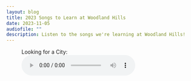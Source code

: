 ```yaml
---
layout: blog
title: 2023 Songs to Learn at Woodland Hills
date: 2023-11-05
audiofile: ""
description: Listen to the songs we're learning at Woodland Hills!
---
```

<figure>
<figcaption>Looking for a City:</figcaption>
<audio controls src="/uploads/1-01-looking-for-a-city.mp3"></audio>
</figure>